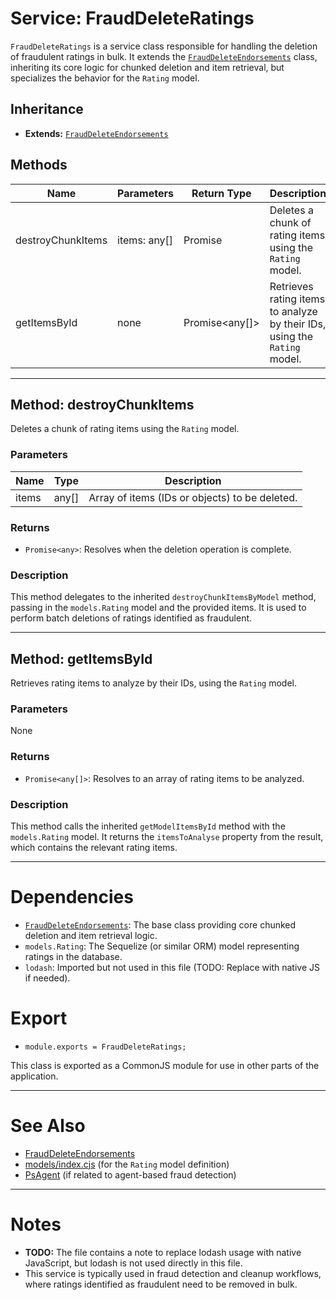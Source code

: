 # Service: FraudDeleteRatings

`FraudDeleteRatings` is a service class responsible for handling the deletion of fraudulent ratings in bulk. It extends the [`FraudDeleteEndorsements`](./FraudDeleteEndorsements.md) class, inheriting its core logic for chunked deletion and item retrieval, but specializes the behavior for the `Rating` model.

## Inheritance

- **Extends:** [`FraudDeleteEndorsements`](./FraudDeleteEndorsements.md)

## Methods

| Name                | Parameters         | Return Type | Description                                                                                  |
|---------------------|-------------------|-------------|----------------------------------------------------------------------------------------------|
| destroyChunkItems   | items: any[]      | Promise<any>| Deletes a chunk of rating items using the `Rating` model.                                    |
| getItemsById        | none              | Promise<any[]>| Retrieves rating items to analyze by their IDs, using the `Rating` model.                    |

---

## Method: destroyChunkItems

Deletes a chunk of rating items using the `Rating` model.

### Parameters

| Name  | Type   | Description                        |
|-------|--------|------------------------------------|
| items | any[]  | Array of items (IDs or objects) to be deleted. |

### Returns

- `Promise<any>`: Resolves when the deletion operation is complete.

### Description

This method delegates to the inherited `destroyChunkItemsByModel` method, passing in the `models.Rating` model and the provided items. It is used to perform batch deletions of ratings identified as fraudulent.

---

## Method: getItemsById

Retrieves rating items to analyze by their IDs, using the `Rating` model.

### Parameters

None

### Returns

- `Promise<any[]>`: Resolves to an array of rating items to be analyzed.

### Description

This method calls the inherited `getModelItemsById` method with the `models.Rating` model. It returns the `itemsToAnalyse` property from the result, which contains the relevant rating items.

---

# Dependencies

- [`FraudDeleteEndorsements`](./FraudDeleteEndorsements.md): The base class providing core chunked deletion and item retrieval logic.
- `models.Rating`: The Sequelize (or similar ORM) model representing ratings in the database.
- `lodash`: Imported but not used in this file (TODO: Replace with native JS if needed).

# Export

- `module.exports = FraudDeleteRatings;`

This class is exported as a CommonJS module for use in other parts of the application.

---

# See Also

- [FraudDeleteEndorsements](./FraudDeleteEndorsements.md)
- [models/index.cjs](../../../../models/index.cjs) (for the `Rating` model definition)
- [PsAgent](https://github.com/CitizensFoundation/policy-synth/blob/main/agents/src/dbModels/agent.ts) (if related to agent-based fraud detection)

---

# Notes

- **TODO:** The file contains a note to replace lodash usage with native JavaScript, but lodash is not used directly in this file.
- This service is typically used in fraud detection and cleanup workflows, where ratings identified as fraudulent need to be removed in bulk.